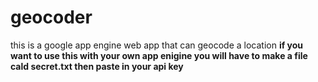 # geocoder
this is a google app engine web app that can geocode a location
**if you want to use this with your own app enigine you will have to make a file cald secret.txt then paste in your api key**